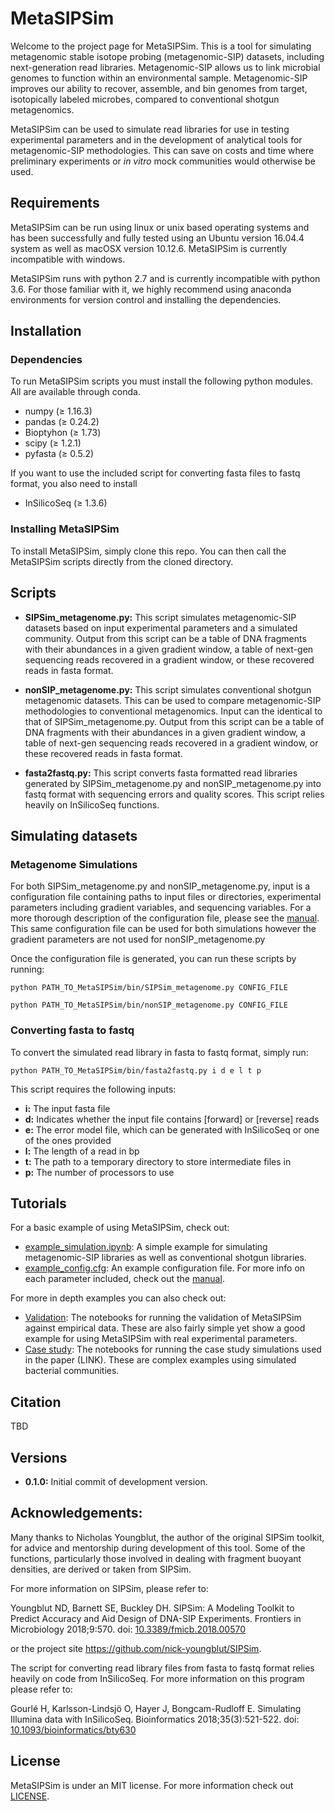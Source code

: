 # MetaSIPSim

Welcome to the project page for MetaSIPSim. This is a tool for simulating metagenomic stable isotope probing (metagenomic-SIP) datasets, including next-generation read libraries. Metagenomic-SIP allows us to link microbial genomes to function within an environmental sample. Metagenomic-SIP improves our ability to recover, assemble, and bin genomes from target, isotopically labeled microbes, compared to conventional shotgun metagenomics.

MetaSIPSim can be used to simulate read libraries for use in testing experimental parameters and in the development of analytical tools for metagenomic-SIP methodologies. This can save on costs and time where preliminary experiments or *in vitro* mock communities would otherwise be used.

## Requirements 

MetaSIPSim can be run using linux or unix based operating systems and has been successfully and fully tested using an Ubuntu version 16.04.4 system as well as macOSX version 10.12.6. MetaSIPSim is currently incompatible with windows.

MetaSIPSim runs with python 2.7 and is currently incompatible with python 3.6. For those familiar with it, we highly recommend using anaconda environments for version control and installing the dependencies. 

## Installation

### Dependencies

To run MetaSIPSim scripts you must install the following python modules. All are available through conda.

* numpy (≥ 1.16.3)
* pandas (≥ 0.24.2)
* Bioptyhon (≥ 1.73)
* scipy (≥ 1.2.1)
* pyfasta (≥ 0.5.2)

If you want to use the included script for converting fasta files to fastq format, you also need to install 

* InSilicoSeq (≥ 1.3.6)

### Installing MetaSIPSim

To install MetaSIPSim, simply clone this repo. You can then call the MetaSIPSim scripts directly from the cloned directory.

## Scripts

* **SIPSim_metagenome.py:** This script simulates metagenomic-SIP datasets based on input experimental parameters and a simulated community. Output from this script can be a table of DNA fragments with their abundances in a given gradient window, a table of next-gen sequencing reads recovered in a gradient window, or these recovered reads in fasta format.

* **nonSIP_metagenome.py:** This script simulates conventional shotgun metagenomic datasets. This can be used to compare metagenomic-SIP methodologies to conventional metagenomics. Input can the identical to that of SIPSim_metagenome.py. Output from this script can be a table of DNA fragments with their abundances in a given gradient window, a table of next-gen sequencing reads recovered in a gradient window, or these recovered reads in fasta format.

* **fasta2fastq.py:** This script converts fasta formatted read libraries generated by SIPSim_metagenome.py and nonSIP_metagenome.py into fastq format with sequencing errors and quality scores. This script relies heavily on InSilicoSeq functions.

## Simulating datasets

### Metagenome Simulations
For both SIPSim_metagenome.py and nonSIP_metagenome.py, input is a configuration file containing paths to input files or directories, experimental parameters including gradient variables, and sequencing variables. For a more thorough description of the configuration file, please see the [manual](https://github.com/seb369/MetaSIPSim/blob/master/MetaSIPSim_manual.pdf). This same configuration file can be used for both simulations however the gradient parameters are not used for nonSIP_metagenome.py

Once the configuration file is generated, you can run these scripts by running:

`python PATH_TO_MetaSIPSim/bin/SIPSim_metagenome.py CONFIG_FILE`

`python PATH_TO_MetaSIPSim/bin/nonSIP_metagenome.py CONFIG_FILE`

### Converting fasta to fastq

To convert the simulated read library in fasta to fastq format, simply run:

`python PATH_TO_MetaSIPSim/bin/fasta2fastq.py i d e l t p`

This script requires the following inputs:
* **i:** The input fasta file
* **d:** Indicates whether the input file contains [forward] or [reverse] reads
* **e:** The error model file, which can be generated with InSilicoSeq or one of the ones provided
* **l:** The length of a read in bp
* **t:** The path to a temporary directory to store intermediate files in
* **p:** The number of processors to use

## Tutorials

For a basic example of using MetaSIPSim, check out:
* [example_simulation.ipynb](https://github.com/seb369/MetaSIPSim/blob/master/example/example_simulation.ipynb): A simple example for simulating metagenomic-SIP libraries as well as conventional shotgun libraries.
* [example_config.cfg](https://github.com/seb369/MetaSIPSim/blob/master/example/example_config.cfg): An example configuration file. For more info on each parameter included, check out the [manual](https://github.com/seb369/MetaSIPSim/blob/master/MetaSIPSim_manual.pdf).

For more in depth examples you can also check out:
* [Validation](https://github.com/seb369/MetaSIPSim/tree/master/validation): The notebooks for running the validation of MetaSIPSim against empirical data. These are also fairly simple yet show a good example for using MetaSIPSim with real experimental parameters.
* [Case study](https://github.com/seb369/MetaSIPSim/tree/master/case_study): The notebooks for running the case study simulations used in the paper (LINK). These are complex examples using simulated bacterial communities.

## Citation
TBD

## Versions

* **0.1.0:** Initial commit of development version.

## Acknowledgements:

Many thanks to Nicholas Youngblut, the author of the original SIPSim toolkit, for advice and mentorship during development of this tool. Some of the functions, particularly those involved in dealing with fragment buoyant densities, are derived or taken from SIPSim.

For more information on SIPSim, please refer to:

Youngblut ND, Barnett SE, Buckley DH. SIPSim: A Modeling Toolkit to Predict Accuracy and Aid Design of DNA-SIP Experiments. Frontiers in Microbiology 2018;9:570. doi: [10.3389/fmicb.2018.00570](https://doi.org/10.3389/fmicb.2018.00570)

or the project site https://github.com/nick-youngblut/SIPSim.

The script for converting read library files from fasta to fastq format relies heavily on code from InSilicoSeq. For more information on this program please refer to:

Gourlé H, Karlsson-Lindsjö O, Hayer J, Bongcam-Rudloff E. Simulating Illumina data with InSilicoSeq. Bioinformatics 2018;35(3):521-522. doi: [10.1093/bioinformatics/bty630](https://doi.org/10.1093/bioinformatics/bty630)

## License

MetaSIPSim is under an MIT license. For more information check out [LICENSE](https://github.com/seb369/MetaSIPSim/LICENSE).


